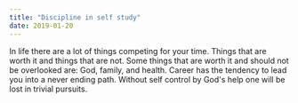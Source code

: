 ```yaml
---
title: "Discipline in self study"
date: 2019-01-20
---
```


In life there are a lot of things competing for your time. 
Things that are worth it and things that are not.
Some things that are worth it and should not be overlooked are: God, family, and health.
Career has the tendency to lead you into a never ending path. Without self control by God's help one will be lost in trivial pursuits.

